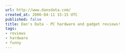 ```yaml
---
url: http://www.dansdata.com/
created_at: 2006-04-11 15:15 UTC
published: false
title: Dan's Data - PC hardware and gadget reviews!
tags:
- reviews
- hardware
- funny
---
```




